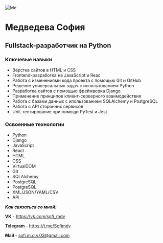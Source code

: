 ![Me](https://sun9-46.userapi.com/impg/NIWRuIPHpXSUytwffJ1xAnBrOovP-aFhsz-xuQ/t36OuAbv-Ww.jpg?size=959x959&quality=96&sign=3fe1eab0d0f33d935e6b84d5d4f889f8&type=album)
# Медведева София
## **Fullstack-разработчик на Python**
### **Ключевые навыки**

- Вёрстка сайтов в HTML и CSS
- Frontend-разработка на JavaScript и Reac
- Работа с изменениями кода проекта с помощью Git и GitHub
- Решение универсальных задач с использованием Python
- Разработка сайтов с помощью фреймворка Django
- Применение принципов клиент-серверного взаимодействия
- Работа с базами данных с ипользованием SQLAlchemy и PostgreSQL
- Работа с API сторонних сервисов
- Unit-тестирование при помощи PyTest и Jest
  
### **Освоенные технологии**

- Python
- Django
- JavaScript
- React
- HTML
- CSS
- VirtualDOM
- Git
- SQLAlchemy
- PostgreSQL
- PostgreSQL
- XML/JSON/YAML/CSV
- API

_**Как связаться со мной:**_

**VK** - https://vk.com/sofi_mdv

**Telegram** - https://t.me/Sofimdv

**Mail** - sofi.m.d.v.03@gmail.com
